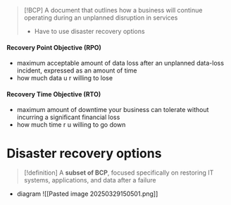 
>[!BCP]
>A document that outlines how a business will continue operating during an unplanned disruption in services
>	- Have to use disaster recovery options
#### Recovery Point Objective (RPO)
- maximum acceptable amount of data loss after an unplanned data-loss incident, expressed as an amount of time
- how much data u r willing to lose
#### Recovery Time Objective (RTO)
- maximum amount of downtime your business can tolerate without incurring a significant financial loss
- how much time r u willing to go down
# Disaster recovery options
>[!definition]
>A **subset of BCP**, focused specifically on restoring IT systems, applications, and data after a failure

- diagram
	![[Pasted image 20250329150501.png]]